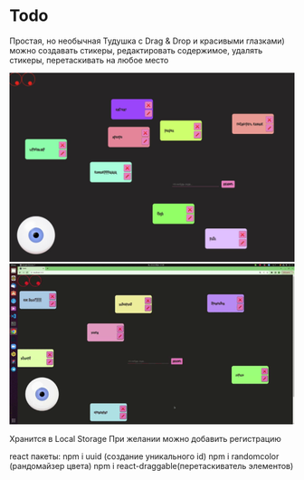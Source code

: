 # Todo
Простая, но необычная Тудушка с Drag & Drop и красивыми глазками)
можно создавать стикеры, редактировать содержимое, удалять стикеры, перетаскивать  на любое место


<img src="./todo/public/photo_2022-10-23_22-01-18.jpg"/>
<img src="./todo/public/Запись экрана от 23.10.2022 21_39_001.gif"/>

Хранится в Local Storage
При желании можно добавить регистрацию

react
пакеты:
npm i uuid (создание уникального id)
npm i randomcolor (рандомайзер цвета)
npm i react-draggable(перетаскиватель элементов)
